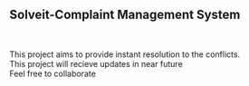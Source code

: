 <h2>Solveit-Complaint Management System</h2><br>
<p>This project aims to provide instant resolution to the conflicts.<br>
This project will recieve updates in near future<br>
Feel free to collaborate</p>

